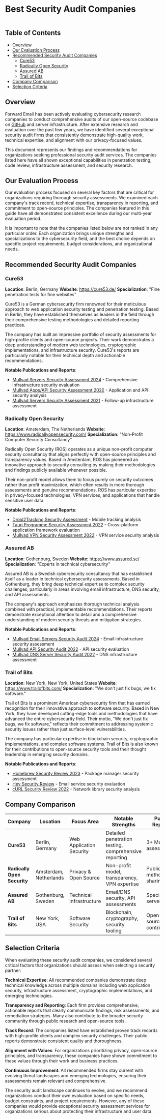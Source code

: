 # Best Security Audit Companies

<img loading="lazy" src="/img/articles/security-audit.webp" alt="" class="rounded-lg" />


## Table of Contents

* [Overview](#overview)
* [Our Evaluation Process](#our-evaluation-process)
* [Recommended Security Audit Companies](#recommended-security-audit-companies)
  * [Cure53](#cure53)
  * [Radically Open Security](#radically-open-security)
  * [Assured AB](#assured-ab)
  * [Trail of Bits](#trail-of-bits)
* [Company Comparison](#company-comparison)
* [Selection Criteria](#selection-criteria)


## Overview

Forward Email has been actively evaluating cybersecurity research companies to conduct comprehensive audits of our open-source codebase on [GitHub](https://github.com/forwardemail) and server infrastructure. After extensive research and evaluation over the past few years, we have identified several exceptional security audit firms that consistently demonstrate high-quality work, technical expertise, and alignment with our privacy-focused values.

This document represents our findings and recommendations for organizations seeking professional security audit services. The companies listed here have all shown exceptional capabilities in penetration testing, code review, infrastructure assessment, and security research.


## Our Evaluation Process

Our evaluation process focused on several key factors that are critical for organizations requiring thorough security assessments. We examined each company's track record, technical expertise, transparency in reporting, and commitment to open-source principles. The companies featured in this guide have all demonstrated consistent excellence during our multi-year evaluation period.

It is important to note that the companies listed below are not ranked in any particular order. Each organization brings unique strengths and specializations to the cybersecurity field, and the best choice depends on specific project requirements, budget considerations, and organizational needs.


## Recommended Security Audit Companies

### Cure53

**Location**: Berlin, Germany
**Website**: <https://cure53.de/>
**Specialization**: "Fine penetration tests for fine websites"

Cure53 is a German cybersecurity firm renowned for their meticulous approach to web application security testing and penetration testing. Based in Berlin, they have established themselves as leaders in the field through their comprehensive testing methodologies and detailed reporting practices.

The company has built an impressive portfolio of security assessments for high-profile clients and open-source projects. Their work demonstrates a deep understanding of modern web technologies, cryptographic implementations, and infrastructure security. Cure53's reports are particularly notable for their technical depth and actionable recommendations.

**Notable Publications and Reports**:

* [Mullvad Servers Security Assessment 2024](https://cure53.de/pentest-report_mullvad_2024_v1.pdf) - Comprehensive infrastructure security evaluation
* [Mullvad Apps/API Security Assessment 2020](https://cure53.de/pentest-report_mullvad_2020_v2.pdf) - Application and API security analysis
* [Mullvad Servers Security Assessment 2021](https://cure53.de/pentest-report_mullvad_2021_v1.pdf) - Follow-up infrastructure assessment

### Radically Open Security

**Location**: Amsterdam, The Netherlands
**Website**: <https://www.radicallyopensecurity.com/>
**Specialization**: "Non-Profit Computer Security Consultancy"

Radically Open Security (ROS) operates as a unique non-profit computer security consultancy that aligns perfectly with open-source principles and transparency values. Based in Amsterdam, ROS has pioneered an innovative approach to security consulting by making their methodologies and findings publicly available whenever possible.

Their non-profit model allows them to focus purely on security outcomes rather than profit maximization, which often results in more thorough assessments and genuine recommendations. ROS has particular expertise in privacy-focused technologies, VPN services, and applications that handle sensitive user data.

**Notable Publications and Reports**:

* [Droid2Tracking Security Assessment](https://github.com/radicallyopensecurity/ros-website/blob/main/ros-public-reports/ROS%20-%20OnNet%20-%20OF-Droid2Tracking%20the%20Trackers%20-%202022.pdf) - Mobile tracking analysis
* [Tauri Programme Security Assessment 2022](https://github.com/radicallyopensecurity/ros-website/blob/main/ros-public-reports/ROS%20-%20The%20Tauri%20Programme%20-2022.pdf) - Cross-platform application framework evaluation
* [Mullvad VPN Security Assessment 2022](https://github.com/radicallyopensecurity/ros-website/blob/main/ros-public-reports/ROS%20-%20Mullvad%20VPN%202022.pdf) - VPN service security analysis

### Assured AB

**Location**: Gothenburg, Sweden
**Website**: <https://www.assured.se/>
**Specialization**: "Experts in technical cybersecurity"

Assured AB is a Swedish cybersecurity consultancy that has established itself as a leader in technical cybersecurity assessments. Based in Gothenburg, they bring deep technical expertise to complex security challenges, particularly in areas involving email infrastructure, DNS security, and API assessments.

The company's approach emphasizes thorough technical analysis combined with practical, implementable recommendations. Their reports demonstrate exceptional attention to detail and a comprehensive understanding of modern security threats and mitigation strategies.

**Notable Publications and Reports**:

* [Mullvad Email Servers Security Audit 2024](https://www.assured.se/publications/Assured_Mullvad_email_server_audit_2024.pdf) - Email infrastructure security assessment
* [Mullvad API Security Audit 2022](https://www.assured.se/publications/Assured_Mullvad_API_audit_report_2022.pdf) - API security evaluation
* [Mullvad DNS Server Security Audit 2022](https://www.assured.se/publications/Assured_Mullvad_DNS_server_audit_report_2022.pdf) - DNS infrastructure assessment

### Trail of Bits

**Location**: New York, New York, United States
**Website**: <https://www.trailofbits.com/>
**Specialization**: "We don't just fix bugs, we fix software."

Trail of Bits is a prominent American cybersecurity firm that has earned recognition for their innovative approach to software security. Based in New York, they have developed cutting-edge tools and methodologies that have advanced the entire cybersecurity field. Their motto, "We don't just fix bugs, we fix software," reflects their commitment to addressing systemic security issues rather than just surface-level vulnerabilities.

The company has particular expertise in blockchain security, cryptographic implementations, and complex software systems. Trail of Bits is also known for their contributions to open-source security tools and their thought leadership in emerging security domains.

**Notable Publications and Reports**:

* [Homebrew Security Review 2023](https://github.com/trailofbits/publications/blob/master/reviews/2023-08-28-homebrew-securityreview.pdf) - Package manager security assessment
* [Hey Security Review](https://github.com/trailofbits/publications/blob/master/reviews/Hey.pdf) - Email service security evaluation
* [cURL Security Review 2022](https://github.com/trailofbits/publications/blob/master/reviews/2022-12-curl-securityreview.pdf) - Network library security analysis


## Company Comparison

| Company                     | Location               | Focus Area               | Notable Strengths                                     | Public Reports             |
| --------------------------- | ---------------------- | ------------------------ | ----------------------------------------------------- | -------------------------- |
| **Cure53**                  | Berlin, Germany        | Web Application Security | Detailed penetration testing, comprehensive reporting | 3+ Mullvad assessments     |
| **Radically Open Security** | Amsterdam, Netherlands | Privacy & Open Source    | Non-profit model, transparency, VPN expertise         | Public methodology sharing |
| **Assured AB**              | Gothenburg, Sweden     | Technical Infrastructure | Email/DNS security, API assessments                   | Specialized server audits  |
| **Trail of Bits**           | New York, USA          | Software Security        | Blockchain, cryptography, security tooling            | Open-source contributions  |


## Selection Criteria

When evaluating these security audit companies, we considered several critical factors that organizations should assess when selecting a security partner:

**Technical Expertise**: All recommended companies demonstrate deep technical knowledge across multiple domains including web application security, infrastructure assessment, cryptographic implementations, and emerging technologies.

**Transparency and Reporting**: Each firm provides comprehensive, actionable reports that clearly communicate findings, risk assessments, and remediation strategies. Many also contribute to the broader security community through public research and open-source tools.

**Track Record**: The companies listed have established proven track records with high-profile clients and complex security challenges. Their public reports demonstrate consistent quality and thoroughness.

**Alignment with Values**: For organizations prioritizing privacy, open-source principles, and transparency, these companies have shown commitment to these values through their work and business practices.

**Continuous Improvement**: All recommended firms stay current with evolving threat landscapes and emerging technologies, ensuring their assessments remain relevant and comprehensive.

The security audit landscape continues to evolve, and we recommend organizations conduct their own evaluation based on specific needs, budget constraints, and project requirements. However, any of these companies would provide exceptional security assessment services for organizations serious about protecting their infrastructure and user data.
